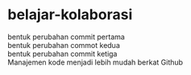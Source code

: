 # belajar-kolaborasi
bentuk perubahan commit pertama<br>
bentuk perubahan commot kedua<br>
bentuk perubahan commit ketiga<br>
Manajemen kode menjadi lebih mudah berkat Github
